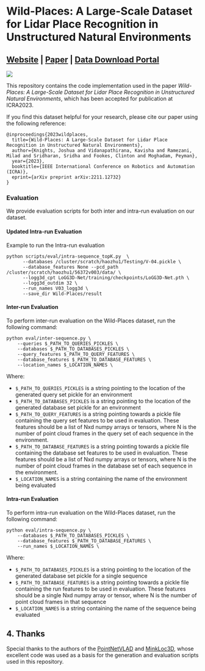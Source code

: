 # Wild-Places: A Large-Scale Dataset for Lidar Place Recognition in Unstructured Natural Environments
## [Website](https://csiro-robotics.github.io/Wild-Places/) | [Paper](https://arxiv.org/abs/2211.12732) | [Data Download Portal](https://data.csiro.au/collection/csiro:56372?q=wild-places&_st=keyword&_str=1&_si=1)
![](./utils/docs/teaser_image.png)


This repository contains the code implementation used in the paper *Wild-Places: A Large-Scale Dataset for Lidar Place Recognition in Unstructured Natural Environments*, which has been accepted for publication at ICRA2023.  

If you find this dataset helpful for your research, please cite our paper using the following reference:
```
@inproceedings{2023wildplaces,
  title={Wild-Places: A Large-Scale Dataset for Lidar Place Recognition in Unstructured Natural Environments},
  author={Knights, Joshua and Vidanapathirana, Kavisha and Ramezani, Milad and Sridharan, Sridha and Fookes, Clinton and Moghadam, Peyman},
  year={2023},
  booktitle={IEEE International Conference on Robotics and Automation (ICRA)},
  eprint={arXiv preprint arXiv:2211.12732}
}
```

### Evaluation
We provide evaluation scripts for both inter and intra-run evaluation on our dataset.

#### __Updated Intra-run Evaluation__
Example to run the Intra-run evaluation
```
python scripts/eval/intra-sequence_topK.py  \
      --databases /cluster/scratch/haozhu1/Testing/V-04.pickle \
      --database_features None --pcd_path /cluster/scratch/haozhu1/56372v003/data/ \
      --logg3d_cpt LoGG3D-Net/training/checkpoints/LoGG3D-Net.pth \
      --logg3d_outdim 32 \
      --run_names V03_logg3d \
      --save_dir Wild-Places/result 
```

#### __Inter-run Evaluation__

To perform inter-run evaluation on the Wild-Places dataset, run the following command:
```
python eval/inter-sequence.py \
    --queries $_PATH_TO_QUERIES_PICKLES \
    --databases $_PATH_TO_DATABASES_PICKLES \
    --query_features $_PATH_TO_QUERY_FEATURES \ 
    --database_features $_PATH_TO_DATABASE_FEATURES \
    --location_names $_LOCATION_NAMES \
```

Where:
- `$_PATH_TO_QUERIES_PICKLES` is a string pointing to the location of the generated query set pickle for an environment
- `$_PATH_TO_DATABASES_PICKLES` is a string pointing to the location of the generated database set pickle for an environment
- `$_PATH_TO_QUERY_FEATURES` is a string pointing towards a pickle file containing the query set features to be used in evaluation.  These features should be a list of Nxd numpy arrays or tensors, where N is the number of point cloud frames in the query set of each sequence in the environment.
- `$_PATH_TO_DATABASE_FEATURES` is a string pointing towards a pickle file containing the database set features to be used in evaluation.  These features should be a list of Nxd numpy arrays or tensors, where N is the number of point cloud frames in the database set of each sequence in the environment.
- `$_LOCATION_NAMES` is a string containing the name of the environment being evaluated

#### __Intra-run Evaluation__
To perform intra-run evaluation on the Wild-Places dataset, run the following command:
```
python eval/intra-sequence.py \
    --databases $_PATH_TO_DATABASES_PICKLES \
    --database_features $_PATH_TO_DATABASE_FEATURES \
    --run_names $_LOCATION_NAMES \
```
Where:
- `$_PATH_TO_DATABASES_PICKLES` is a string pointing to the location of the generated database set pickle for a single sequence
- `$_PATH_TO_DATABASE_FEATURES` is a string pointing towards a pickle file containing the run features to be used in evaluation.  These features should be a single Nxd numpy array or tensor, where N is the number of point cloud frames in that sequence
- `$_LOCATION_NAMES` is a string containing the name of the sequence being evaluated 

## 4. Thanks
Special thanks to the authors of the [PointNetVLAD](https://github.com/mikacuy/pointnetvlad) and [MinkLoc3D](https://github.com/jac99/MinkLoc3D), whose excellent code was used as a basis for the generation and evaluation scripts used in this repository. 

